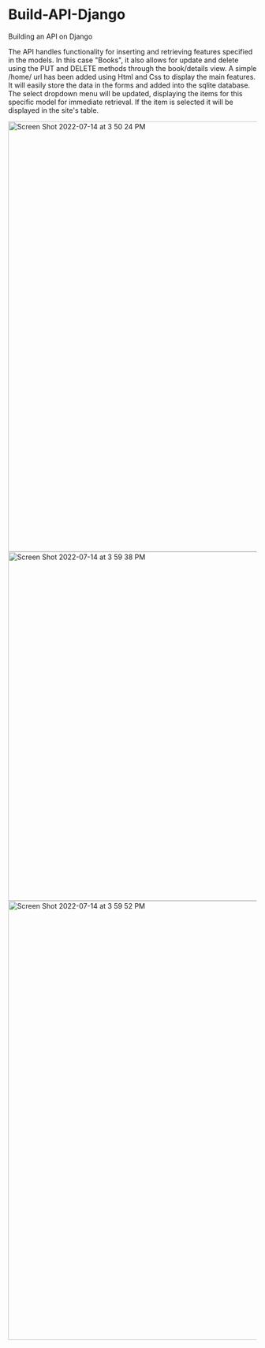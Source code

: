 # Build-API-Django
Building an API on Django

The API handles functionality for inserting and retrieving features specified in the models. In this case "Books", it also allows for update and delete using the PUT and DELETE methods through the book/details view. A simple /home/ url has been added using Html and Css to display the main features. It will easily store the data in the forms and added into the sqlite database. The select dropdown menu will be updated, displaying the items for this specific model for immediate retrieval.
If the item is selected it will be displayed in the site's table.

<img width="873" alt="Screen Shot 2022-07-14 at 3 50 24 PM" src="https://user-images.githubusercontent.com/73565218/179085295-67cd3ba2-c902-4835-a9a4-fcf3a9b28347.png">
<img width="708" alt="Screen Shot 2022-07-14 at 3 59 38 PM" src="https://user-images.githubusercontent.com/73565218/179085305-32ee6274-f9ba-4a96-a736-f96eb1d4f600.png">
<img width="891" alt="Screen Shot 2022-07-14 at 3 59 52 PM" src="https://user-images.githubusercontent.com/73565218/179085315-3a798b20-fed7-43c5-abb1-68ea544cb403.png">
